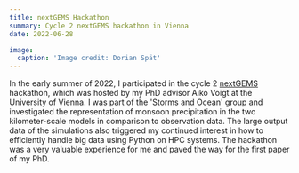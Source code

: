 ```yaml
---
title: nextGEMS Hackathon
summary: Cycle 2 nextGEMS hackathon in Vienna
date: 2022-06-28

image:
  caption: 'Image credit: Dorian Spät'
---
```


In the early summer of 2022, I participated in the cycle 2 [nextGEMS](https://nextgems-h2020.eu/) hackathon, which was hosted by my PhD advisor Aiko Voigt at the University of Vienna.
I was part of the 'Storms and Ocean' group and investigated the representation of monsoon precipitation in the two kilometer-scale models in comparison to observation data.
The large output data of the simulations also triggered my continued interest in how to efficiently handle big data using Python on HPC systems. 
The hackathon was a very valuable experience for me and paved the way for the first paper of my PhD.